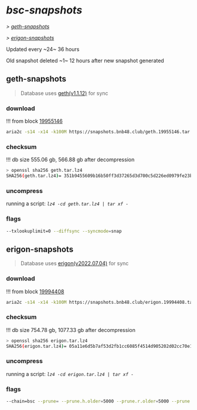 # *bsc-snapshots*


*\> [geth-snapshots](#geth-snapshots)*

*\> [erigon-snapshots](#erigon-snapshots)*

Updated every ~24~ 36 hours

Old snapshot deleted ~1~ 12 hours after new snapshot generated

## geth-snapshots


> Database uses [geth(v1.1.12)](https://github.com/bnb-chain/bsc/releases/tag/v1.1.12) for sync


### download

<!-- begin_geth -->

!!! from block [19955146](https://bscscan.com/block/19955146)
```bash
aria2c -s14 -x14 -k100M https://snapshots.bnb48.club/geth.19955146.tar.lz4 -o geth.tar.lz4
```


### checksum


!!! db size 555.06 gb, 566.88 gb after decompression
```bash
> openssl sha256 geth.tar.lz4
SHA256(geth.tar.lz4)= 351b9455609b16b50ff3d37265d3d700c5d226ed0979fe23b4a15bdbfa25fca4
```

<!-- end_geth -->

### uncompress


running a script: _`lz4 -cd geth.tar.lz4 | tar xf -`_


### flags


```bash
--txlookuplimit=0 --diffsync --syncmode=snap
```


## erigon-snapshots


> Database uses [erigon(v2022.07.04)](https://github.com/ledgerwatch/erigon/releases/tag/v2022.07.04) for sync


### download

<!-- begin_erigon -->

!!! from block [19994408](https://bscscan.com/block/19994408)
```bash
aria2c -s14 -x14 -k100M https://snapshots.bnb48.club/erigon.19994408.tar.lz4 -o erigon.tar.lz4
```


### checksum


!!! db size 754.78 gb, 1077.33 gb after decompression
```bash
> openssl sha256 erigon.tar.lz4
SHA256(erigon.tar.lz4)= 05a11e6d5b7af53d2fb1cc6085f4514d905202d02cc70e170a8fc26fcd3144e4
```

<!-- end_erigon -->

### uncompress


running a script: _`lz4 -cd erigon.tar.lz4 | tar xf -`_


### flags


```bash
--chain=bsc --prune= --prune.h.older=5000 --prune.r.older=5000 --prune.t.older=5000 --prune.c.older=5000 --db.pagesize=16k
```
